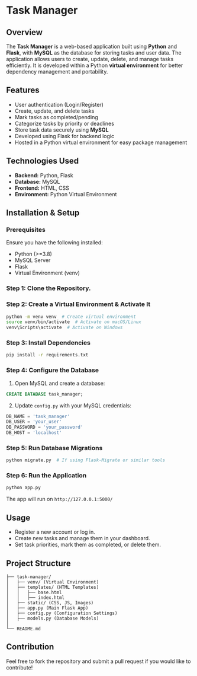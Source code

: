 # Task Manager

## Overview
The **Task Manager** is a web-based application built using **Python** and **Flask**, with **MySQL** as the database for storing tasks and user data. The application allows users to create, update, delete, and manage tasks efficiently. It is developed within a Python **virtual environment** for better dependency management and portability.

## Features
- User authentication (Login/Register)
- Create, update, and delete tasks
- Mark tasks as completed/pending
- Categorize tasks by priority or deadlines
- Store task data securely using **MySQL**
- Developed using Flask for backend logic
- Hosted in a Python virtual environment for easy package management

## Technologies Used
- **Backend:** Python, Flask
- **Database:** MySQL
- **Frontend:** HTML, CSS
- **Environment:** Python Virtual Environment

## Installation & Setup
### Prerequisites
Ensure you have the following installed:
- Python (>=3.8)
- MySQL Server
- Flask
- Virtual Environment (venv)

### Step 1: Clone the Repository.

### Step 2: Create a Virtual Environment & Activate It
```bash
python -m venv venv  # Create virtual environment
source venv/bin/activate  # Activate on macOS/Linux
venv\Scripts\activate  # Activate on Windows
```

### Step 3: Install Dependencies
```bash
pip install -r requirements.txt
```

### Step 4: Configure the Database
1. Open MySQL and create a database:
```sql
CREATE DATABASE task_manager;
```
2. Update `config.py` with your MySQL credentials:
```python
DB_NAME = 'task_manager'
DB_USER = 'your_user'
DB_PASSWORD = 'your_password'
DB_HOST = 'localhost'
```

### Step 5: Run Database Migrations
```bash
python migrate.py  # If using Flask-Migrate or similar tools
```

### Step 6: Run the Application
```bash
python app.py
```
The app will run on `http://127.0.0.1:5000/`

## Usage
- Register a new account or log in.
- Create new tasks and manage them in your dashboard.
- Set task priorities, mark them as completed, or delete them.

## Project Structure
```
├── task-manager/
│   ├── venv/ (Virtual Environment)
│   ├── templates/ (HTML Templates)
│   │   ├── base.html
│   │   ├── index.html
│   ├── static/ (CSS, JS, Images)
│   ├── app.py (Main Flask App)
│   ├── config.py (Configuration Settings)
│   ├── models.py (Database Models)
│  
└── README.md
```

## Contribution
Feel free to fork the repository and submit a pull request if you would like to contribute!





